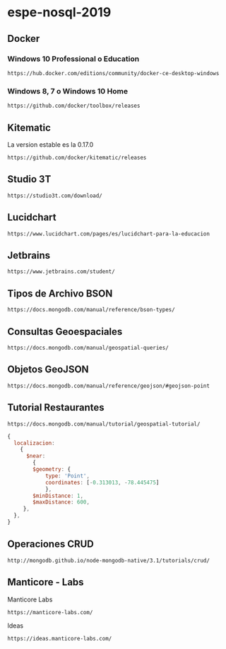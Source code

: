 # espe-nosql-2019

## Docker 

### Windows 10 Professional o Education

```
https://hub.docker.com/editions/community/docker-ce-desktop-windows
```

### Windows 8, 7 o Windows 10 Home

```
https://github.com/docker/toolbox/releases
```


## Kitematic

La version estable es la 0.17.0
```
https://github.com/docker/kitematic/releases
```

## Studio 3T

```
https://studio3t.com/download/
```

## Lucidchart

```
https://www.lucidchart.com/pages/es/lucidchart-para-la-educacion
```

## Jetbrains

```
https://www.jetbrains.com/student/
```

## Tipos de Archivo BSON

```
https://docs.mongodb.com/manual/reference/bson-types/
```

## Consultas Geoespaciales

```
https://docs.mongodb.com/manual/geospatial-queries/
```

## Objetos GeoJSON

```
https://docs.mongodb.com/manual/reference/geojson/#geojson-point
```

## Tutorial Restaurantes

```
https://docs.mongodb.com/manual/tutorial/geospatial-tutorial/
```

```javascript
{
  localizacion:
  	{
  	  $near:
  	  	{
  	  	$geometry: {
  	  	    type: 'Point', 
  	  	    coordinates: [-0.313013, -78.445475]
  	  	    },
		$minDistance: 1,
        $maxDistance: 600,
     },
  },
}
```

## Operaciones CRUD
```
http://mongodb.github.io/node-mongodb-native/3.1/tutorials/crud/
```

## Manticore - Labs

Manticore Labs
```
https://manticore-labs.com/
```
Ideas
```
https://ideas.manticore-labs.com/
```


